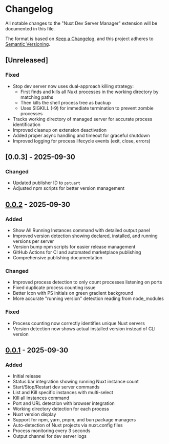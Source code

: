 # Changelog

All notable changes to the "Nuxt Dev Server Manager" extension will be documented in this file.

The format is based on [Keep a Changelog](https://keepachangelog.com/en/1.0.0/),
and this project adheres to [Semantic Versioning](https://semver.org/spec/v2.0.0.html).

## [Unreleased]

### Fixed
- Stop dev server now uses dual-approach killing strategy:
  - First finds and kills all Nuxt processes in the working directory by matching paths
  - Then kills the shell process tree as backup
  - Uses SIGKILL (-9) for immediate termination to prevent zombie processes
- Tracks working directory of managed server for accurate process identification
- Improved cleanup on extension deactivation
- Added proper async handling and timeout for graceful shutdown
- Improved logging for process lifecycle events (exit, close, errors)

## [0.0.3] - 2025-09-30

### Changed
- Updated publisher ID to `pstuart`
- Adjusted npm scripts for better version management

## [0.0.2] - 2025-09-30

### Added
- Show All Running Instances command with detailed output panel
- Improved version detection showing declared, installed, and running versions per server
- Version bump npm scripts for easier release management
- GitHub Actions for CI and automated marketplace publishing
- Comprehensive publishing documentation

### Changed
- Improved process detection to only count processes listening on ports
- Fixed duplicate process counting issue
- Better icon with PS initials on green gradient background
- More accurate "running version" detection reading from node_modules

### Fixed
- Process counting now correctly identifies unique Nuxt servers
- Version detection now shows actual installed version instead of CLI version

## [0.0.1] - 2025-09-30

### Added
- Initial release
- Status bar integration showing running Nuxt instance count
- Start/Stop/Restart dev server commands
- List and Kill specific instances with multi-select
- Kill all instances command
- Port and URL detection with browser integration
- Working directory detection for each process
- Nuxt version display
- Support for npm, yarn, pnpm, and bun package managers
- Auto-detection of Nuxt projects via nuxt.config files
- Process monitoring every 3 seconds
- Output channel for dev server logs

[0.0.2]: https://github.com/pstuart/nuxt-dev-server-vscode/compare/v0.0.1...v0.0.2
[0.0.1]: https://github.com/pstuart/nuxt-dev-server-vscode/releases/tag/v0.0.1